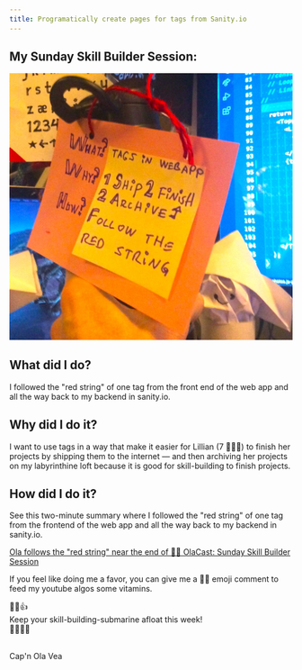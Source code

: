 ```yaml
---
title: Programatically create pages for tags from Sanity.io
---
```


## My Sunday Skill Builder Session:

![tags-on-a-pink-card](tags-on-a-pink-card-from-twitter-smaller.jpg)

## What did I do?

I followed the "red string" of one tag from the front end of the web app and all the way back to my backend in sanity.io.

## Why did I do it?

I want to use tags in a way that make it easier for Lillian (7 🏴‍☠️👸) to finish her projects by shipping them to the internet — and then archiving her projects on my labyrinthine loft because it is good for skill-building to finish projects.

## How did I do it?

See this two-minute summary where I followed the "red string" of one tag from the frontend of the web app and all the way back to my backend in sanity.io.

[Ola follows the "red string" near the end of 🏴‍☠️ OlaCast: Sunday Skill Builder Session](https://youtu.be/ix_0vrwQnWk?t=1200)

If you feel like doing me a favor, you can give me a 🏴‍☠️ emoji comment to feed my youtube algos some vitamins.

💪😺👍  
Keep your skill-building-submarine afloat this week!  
🔧⛵🏴‍☠️

&nbsp;  
Cap'n Ola Vea
